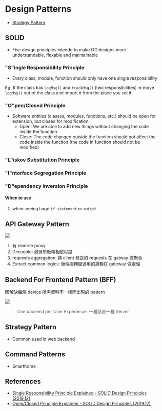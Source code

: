 # Design Patterns

- [Strategy Pattern](#strategy-pattern)

## SOLID

- Five design principles intende to make OO designs more understandable, flexable and maintainable

### "S"ingle Responsibility Principle

- Every class, module, function should only have one single responsibility

Eg. If the class has `logMsg()` and `trackMsg()` (two responsibilities) => move `logMsg()` out of the class and import it from the place you set it.

### "O"pen/Closed Principle

- Software entities (classes, modules, functions, etc.) should be open for extension, but closed for modification
  - Open: We are able to add new things without changing the code inside the function
  - Close: The code changed outside the function should not affect the code inside the function (the code in function should not be modified)

### "L"iskov Substitution Principle

### "I"nterface Segregation Principle

### "D"ependency Inversion Principle

#### When to use

1. when seeing huge `if statement` or `switch`

## API Gateway Pattern

![](https://i.imgur.com/APVJF7E.png)

1. 有 reverse proxy
2. Decouple: 減低前後端相依程度
3. requests aggregation: 將 client 發送的 requests 在 gatway 做聚合
4. Extract common logics: 後端服務間通用的邏輯在 gateway 做處理

## Backend For Frontend Pattern (BFF)

因解決每個 device 所需資料不一樣而出現的 pattern

![](https://i.imgur.com/Jk5cpwL.png)

> One backend per User Experience: 一種裝置一種 Server

## Strategy Pattern

- Common used in web backend

## Command Patterns

- Smarthome 

## References

- [Single Responsibility Principle Explained - SOLID Design Principles (2019.12)](https://youtu.be/-ptMtJAdj40)
- [Open/Closed Principle Explained - SOLID Design Principles (2019.12)](https://youtu.be/-ptMtJAdj40)
